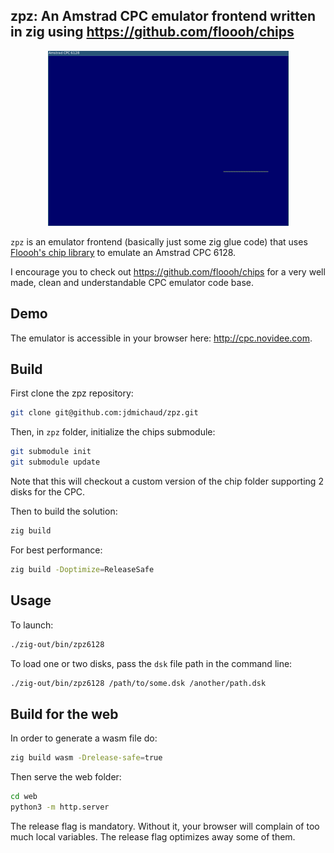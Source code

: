 ## zpz: An Amstrad CPC emulator frontend written in zig using https://github.com/floooh/chips

<p align="center">
  <img width="385" src="demo-cpc6128.gif">
</p>

`zpz` is an emulator frontend (basically just some zig glue code) that uses
[Floooh's chip library](https://github.com/floooh/chips) to emulate an
Amstrad CPC 6128.

I encourage you to check out https://github.com/floooh/chips for a very
well made, clean and understandable CPC emulator code base.

## Demo

The emulator is accessible in your browser here: http://cpc.novidee.com.

## Build

First clone the zpz repository:
```bash
git clone git@github.com:jdmichaud/zpz.git
```

Then, in `zpz` folder, initialize the chips submodule:
```bash
git submodule init
git submodule update
```
Note that this will checkout a custom version of the chip folder supporting 2
disks for the CPC.

Then to build the solution:
```bash
zig build
```

For best performance:
```bash
zig build -Doptimize=ReleaseSafe
```

## Usage

To launch:
```bash
./zig-out/bin/zpz6128
```

To load one or two disks, pass the `dsk` file path in the command line:
```bash
./zig-out/bin/zpz6128 /path/to/some.dsk /another/path.dsk
```

## Build for the web

In order to generate a wasm file do:
```bash
zig build wasm -Drelease-safe=true
```

Then serve the web folder:
```bash
cd web
python3 -m http.server
```

The release flag is mandatory. Without it, your browser will complain of too
much local variables. The release flag optimizes away some of them.
